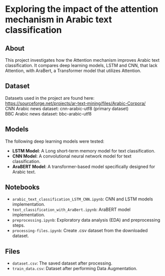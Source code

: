 # Exploring the impact of the attention mechanism in Arabic text classification

## About
This project investigates how the Attention mechanism improves Arabic text classification. It compares deep learning models, LSTM and CNN, that lack Attention, with AraBert, a Transformer model that utilizes Attention.

## Dataset
Datasets used in the project are found here:
https://sourceforge.net/projects/ar-text-mining/files/Arabic-Corpora/ <br/>
CNN Arabic news dataset: cnn-arabic-utf8 (primary dataset) <br/>
BBC Arabic news dataset: bbc-arabic-utf8

## Models
The following deep learning models were tested:
- **LSTM Model**: A Long short-term memory model for text classification.
- **CNN Model**: A convolutional neural network model for text classification.
- **AraBERT Model**: A transformer-based model specifically designed for Arabic text.

## Notebooks
- `arabic_text_classification_LSTM_CNN.ipynb`: CNN and LSTM models implementation.
- `text_classification_with_AraBert.ipynb`:  AraBERT model implementation.
- `preprocessing.ipynb`: Exploratory data analysis (EDA) and preprocessing steps.
- `processing-files.ipynb`: Create .csv dataset from the downloaded dataset.

## Files
- `dataset.csv`: The saved dataset after processing.
- `train_data.csv`: Dataset after performing Data Augmentation.
